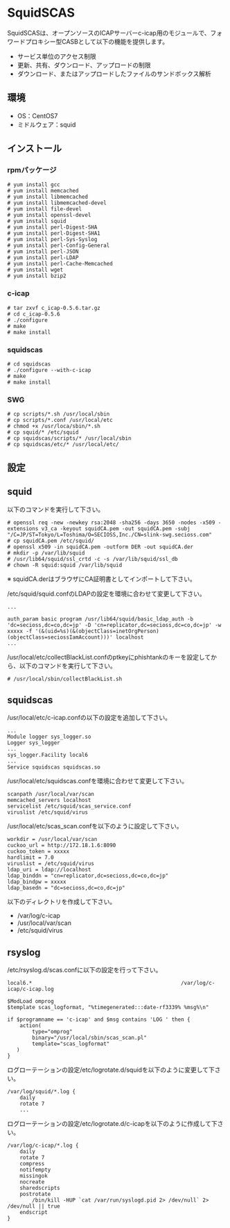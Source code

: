 # SquidSCAS
SquidSCASは、オープンソースのICAPサーバーc-icap用のモジュールで、フォワードプロキシー型CASBとして以下の機能を提供します。
* サービス単位のアクセス制限
* 更新、共有、ダウンロード、アップロードの制限
* ダウンロード、またはアップロードしたファイルのサンドボックス解析

## 環境
* OS：CentOS7
* ミドルウェア：squid

## インストール
### rpmパッケージ
~~~ text
# yum install gcc
# yum install memcached
# yum install libmemcached
# yum install libmemcached-devel
# yum install file-devel
# yum install openssl-devel
# yum install squid
# yum install perl-Digest-SHA
# yum install perl-Digest-SHA1
# yum install perl-Sys-Syslog
# yum install perl-Config-General
# yum install perl-JSON
# yum install perl-LDAP
# yum install perl-Cache-Memcached
# yum install wget
# yum install bzip2
~~~

### c-icap
~~~ text
# tar zxvf c_icap-0.5.6.tar.gz
# cd c_icap-0.5.6
# ./configure
# make
# make install
~~~

### squidscas
~~~ text
# cd squidscas
# ./configure --with-c-icap
# make
# make install
~~~

### SWG
~~~ text
# cp scripts/*.sh /usr/local/sbin
# cp scripts/*.conf /usr/local/etc
# chmod +x /usr/loca/sbin/*.sh
# cp squid/* /etc/squid
# cp squidscas/scripts/* /usr/local/sbin
# cp squidscas/etc/* /usr/local/etc/
~~~

## 設定
## squid
以下のコマンドを実行して下さい。

~~~ text
# openssl req -new -newkey rsa:2048 -sha256 -days 3650 -nodes -x509 -extensions v3_ca -keyout squidCA.pem -out squidCA.pem -subj "/C=JP/ST=Tokyo/L=Toshima/O=SECIOSS,Inc./CN=slink-swg.secioss.com"
# cp squidCA.pem /etc/squid/
# openssl x509 -in squidCA.pem -outform DER -out squidCA.der
# mkdir -p /var/lib/squid
# /usr/lib64/squid/ssl_crtd -c -s /var/lib/squid/ssl_db
# chown -R squid:squid /var/lib/squid
~~~
※ squidCA.derはブラウザにCA証明書としてインポートして下さい。

/etc/squid/squid.confのLDAPの設定を環境に合わせて変更して下さい。

~~~ text
...

auth_param basic program /usr/lib64/squid/basic_ldap_auth -b 'dc=secioss,dc=co,dc=jp' -D 'cn=replicator,dc=secioss,dc=co,dc=jp' -w xxxxx -f '(&(uid=%s)(&(objectClass=inetOrgPerson)(objectClass=seciossIamAccount)))' localhost
...
~~~

/usr/local/etc/collectBlackList.confのptkeyにphishtankのキーを設定してから、以下のコマンドを実行して下さい。

~~~ text
# /usr/local/sbin/collectBlackList.sh
~~~

## squidscas
/usr/local/etc/c-icap.confの以下の設定を追加して下さい。

~~~ text
...
Module logger sys_logger.so
Logger sys_logger
...
sys_logger.Facility local6
...
Service squidscas squidscas.so
~~~

/usr/local/etc/squidscas.confを環境に合わせて変更して下さい。

~~~ text
scanpath /usr/local/var/scan
memcached_servers localhost
servicelist /etc/squid/scas_service.conf
viruslist /etc/squid/virus
~~~

/usr/local/etc/scas_scan.confを以下のように設定して下さい。

~~~ text
workdir = /usr/local/var/scan
cuckoo_url = http://172.18.1.6:8090
cuckoo_token = xxxxx
hardlimit = 7.0
viruslist = /etc/squid/virus
ldap_uri = ldap://localhost
ldap_binddn = "cn=replicator,dc=secioss,dc=co,dc=jp"
ldap_bindpw = xxxxx
ldap_basedn = "dc=secioss,dc=co,dc=jp"
~~~

以下のディレクトリを作成して下さい。
* /var/log/c-icap
* /usr/local/var/scan
* /etc/squid/virus

## rsyslog
/etc/rsyslog.d/scas.confに以下の設定を行って下さい。

~~~ text
local6.*                                                /var/log/c-icap/c-icap.log

$ModLoad omprog
$template scas_logformat, "%timegenerated:::date-rf3339% %msg%\n"

if $programname == 'c-icap' and $msg contains 'LOG ' then {
    action(
        type="omprog"
        binary="/usr/local/sbin/scas_scan.pl"
        template="scas_logformat"
   )
}
~~~

ログローテーションの設定/etc/logrotate.d/squidを以下のように変更して下さい。

~~~ text
/var/log/squid/*.log {
    daily
    rotate 7
    ...
~~~

ログローテーションの設定/etc/logrotate.d/c-icapを以下のように作成して下さい。

~~~ text
/var/log/c-icap/*.log {
    daily
    rotate 7
    compress
    notifempty
    missingok
    nocreate
    sharedscripts
    postrotate
        /bin/kill -HUP `cat /var/run/syslogd.pid 2> /dev/null` 2> /dev/null || true
    endscript
}
~~~
